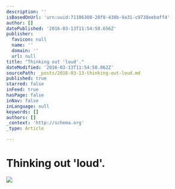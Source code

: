 ```yaml
---
description: ''
isBasedOnUrl: 'urn:uuid:71106300-28f8-438b-9a31-c9738eebaff4'
author: []
datePublished: '2016-03-13T11:54:58.656Z'
publisher:
  favicon: null
  name: ''
  domain: ''
  url: null
title: "Thinking out 'loud'."
dateModified: '2016-03-13T11:54:50.862Z'
sourcePath: _posts/2016-03-13-thinking-out-loud.md
published: true
starred: false
inFeed: true
hasPage: false
inNav: false
inLanguage: null
keywords: []
authors: []
_context: 'http://schema.org'
_type: Article

---
```

# Thinking out 'loud'.
![](https://the-grid-user-content.s3-us-west-2.amazonaws.com/d521e00e-0237-4751-aca6-f56f6737918d.png)